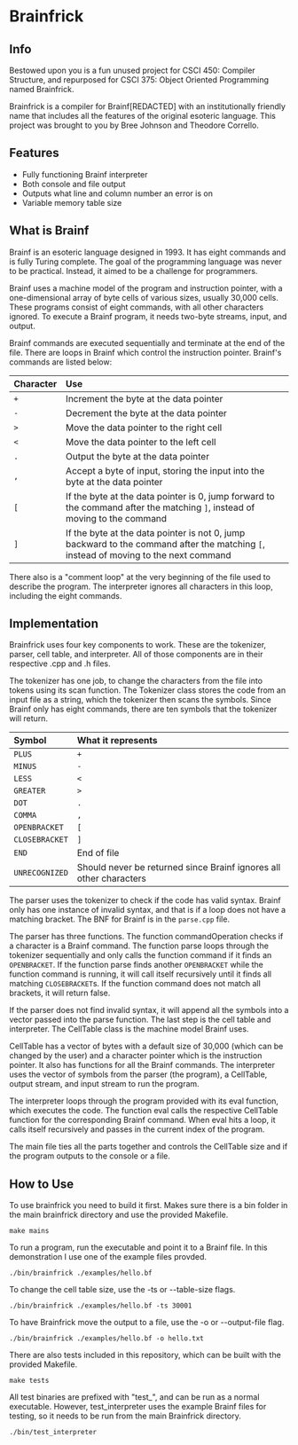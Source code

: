 # Brainfrick

## Info

Bestowed upon you is a fun unused project for CSCI 450: Compiler Structure, and repurposed for CSCI 375: Object Oriented Programming named Brainfrick.

Brainfrick is a compiler for Brainf\[REDACTED] with an institutionally friendly name that includes all the features of the original esoteric language. This project was brought to you by Bree Johnson and Theodore Corrello.

## Features

- Fully functioning Brainf interpreter
- Both console and file output
- Outputs what line and column number an error is on
- Variable memory table size

## What is Brainf

Brainf is an esoteric language designed in 1993. It has eight commands and is fully Turing complete. The goal of the programming language was never to be practical. Instead, it aimed to be a challenge for programmers.

Brainf uses a machine model of the program and instruction pointer, with a one-dimensional array of byte cells of various sizes, usually 30,000 cells. These programs consist of eight commands, with all other characters ignored. To execute a Brainf program, it needs two-byte streams, input, and output. 

Brainf commands are executed sequentially and terminate at the end of the file. There are loops in Brainf which control the instruction pointer. Brainf's commands are listed below:

| Character | Use |
|:--|:--|
| `+` | Increment the byte at the data pointer |
| `-` | Decrement the byte at the data pointer |
| `>` | Move the data pointer to the right cell |
| `<` | Move the data pointer to the left cell |
| `.` | Output the byte at the data pointer |
| `,` | Accept a byte of input, storing the input into the byte at the data pointer |
| `[` | If the byte at the data pointer is 0, jump forward to the command after the matching `]`, instead of moving to the command |
| `]` | If the byte at the data pointer is not 0, jump backward to the command after the matching `[`, instead of moving to the next command |

There also is a "comment loop" at the very beginning of the file used to describe the program. The interpreter ignores all characters in this loop, including the eight commands.

## Implementation

Brainfrick uses four key components to work. These are the tokenizer, parser, cell table, and interpreter. All of those components are in their respective .cpp and .h files. 

The tokenizer has one job, to change the characters from the file into tokens using its scan function. The Tokenizer class stores the code from an input file as a string, which the tokenizer then scans the symbols. Since Brainf only has eight commands, there are ten symbols that the tokenizer will return.

| Symbol | What it represents |
|:--|:--|
| `PLUS` | `+` |
| `MINUS` | `-` |
| `LESS` | `<` |
| `GREATER` | `>` |
| `DOT` | `.` |
| `COMMA` | `,` |
| `OPENBRACKET` | `[` |
| `CLOSEBRACKET` | `]` |
| `END` | End of file |
| `UNRECOGNIZED` | Should never be returned since Brainf ignores all other characters |

The parser uses the tokenizer to check if the code has valid syntax. Brainf only has one instance of invalid syntax, and that is if a loop does not have a matching bracket. The BNF for Brainf is in the `parse.cpp` file.

The parser has three functions. The function commandOperation checks if a character is a Brainf command. The function parse loops through the tokenizer sequentially and only calls the function command if it finds an `OPENBRACKET`. If the function parse finds another `OPENBRACKET` while the function command is running, it will call itself recursively until it finds all matching `CLOSEBRACKET`s. If the function command does not match all brackets, it will return false.

If the parser does not find invalid syntax, it will append all the symbols into a vector passed into the parse function. The last step is the cell table and interpreter. The CellTable class is the machine model Brainf uses. 

CellTable has a vector of bytes with a default size of 30,000 (which can be changed by the user) and a character pointer which is the instruction pointer. It also has functions for all the Brainf commands. The interpreter uses the vector of symbols from the parser (the program), a CellTable, output stream, and input stream to run the program. 

The interpreter loops through the program provided with its eval function, which executes the code. The function eval calls the respective CellTable function for the corresponding Brainf command. When eval hits a loop, it calls itself recursively and passes in the current index of the program.

The main file ties all the parts together and controls the CellTable size and if the program outputs to the console or a file.

## How to Use

To use brainfrick you need to build it first. Makes sure there is a bin folder in the main brainfrick directory and use the provided Makefile.

`make mains`

To run a program, run the executable and point it to a Brainf file. In this demonstration I use one of the example files provded.

`./bin/brainfrick ./examples/hello.bf`

To change the cell table size, use the -ts or --table-size flags.

`./bin/brainfrick ./examples/hello.bf -ts 30001`

To have Brainfrick move the output to a file, use the -o or --output-file flag.

`./bin/brainfrick ./examples/hello.bf -o hello.txt`

There are also tests included in this repository, which can be built with the provided Makefile.

`make tests`

All test binaries are prefixed with "test_", and can be run as a normal executable. However, test_interpreter uses the example Brainf files for testing, so it needs to be run from the main Brainfrick directory.

`./bin/test_interpreter`
